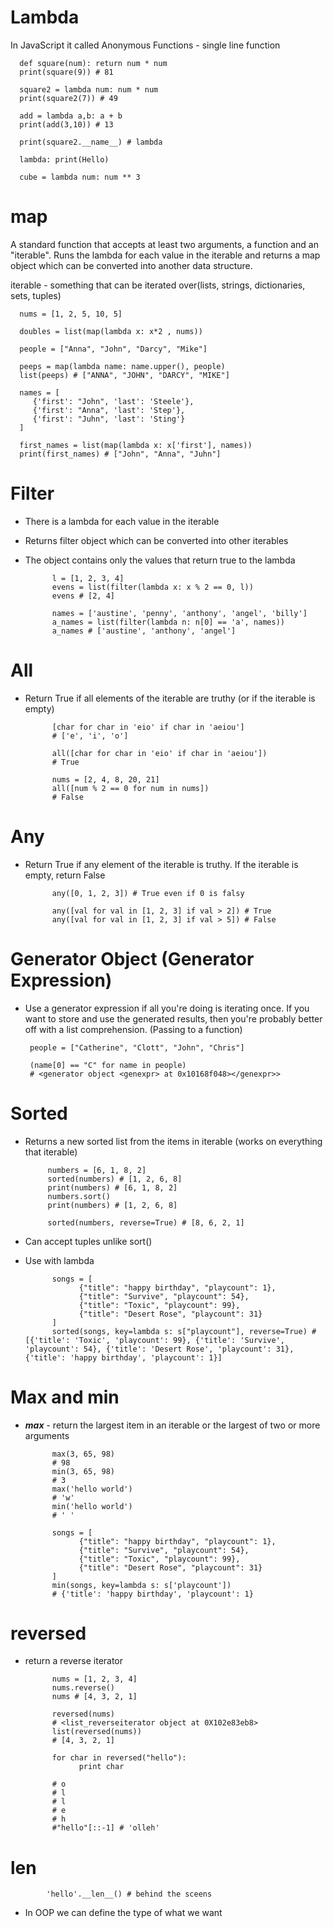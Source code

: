 # Lambda

In JavaScript it called Anonymous Functions - single line function

      def square(num): return num * num
      print(square(9)) # 81

      square2 = lambda num: num * num
      print(square2(7)) # 49

      add = lambda a,b: a + b
      print(add(3,10)) # 13

      print(square2.__name__) # lambda

      lambda: print(Hello)

      cube = lambda num: num ** 3

# map

A standard function that accepts at least two arguments, a function and an "iterable". Runs the lambda for each value in the iterable and returns a map object which can be converted into another data structure.

iterable - something that can be iterated over(lists, strings, dictionaries, sets, tuples)

      nums = [1, 2, 5, 10, 5]

      doubles = list(map(lambda x: x*2 , nums))

      people = ["Anna", "John", "Darcy", "Mike"]

      peeps = map(lambda name: name.upper(), people)
      list(peeps) # ["ANNA", "JOHN", "DARCY", "MIKE"]

      names = [
         {'first': "John", 'last': 'Steele'},
         {'first': "Anna", 'last': 'Step'},
         {'first': "Juhn", 'last': 'Sting'}
      ]

      first_names = list(map(lambda x: x['first'], names))
      print(first_names) # ["John", "Anna", "Juhn"]
 
# Filter

- There is a lambda for each value in the iterable
- Returns filter object which can be converted into other iterables
- The object contains only the values that return true to the lambda

            l = [1, 2, 3, 4]
            evens = list(filter(lambda x: x % 2 == 0, l))
            evens # [2, 4]

            names = ['austine', 'penny', 'anthony', 'angel', 'billy']
            a_names = list(filter(lambda n: n[0] == 'a', names))
            a_names # ['austine', 'anthony', 'angel']

# All

- Return True if all elements of the iterable are truthy (or if the iterable is empty)

            [char for char in 'eio' if char in 'aeiou']
            # ['e', 'i', 'o']

            all([char for char in 'eio' if char in 'aeiou'])
            # True

            nums = [2, 4, 8, 20, 21]
            all([num % 2 == 0 for num in nums])
            # False

# Any

- Return True if any element of the iterable is truthy. If the iterable is empty, return False

            any([0, 1, 2, 3]) # True even if 0 is falsy

            any([val for val in [1, 2, 3] if val > 2]) # True
            any([val for val in [1, 2, 3] if val > 5]) # False

# Generator Object (Generator Expression)

- Use a generator expression if all you're doing is iterating once. If you want to store and use the generated results, then you're probably better off with a list comprehension. (Passing to a function)

       people = ["Catherine", "Clott", "John", "Chris"]

       (name[0] == "C" for name in people)
       # <generator object <genexpr> at 0x10168f048></genexpr>>

# Sorted
 - Returns a new sorted list from the items in iterable (works on everything that iterable)

            numbers = [6, 1, 8, 2]
            sorted(numbers) # [1, 2, 6, 8]
            print(numbers) # [6, 1, 8, 2]
            numbers.sort()
            print(numbers) # [1, 2, 6, 8]

            sorted(numbers, reverse=True) # [8, 6, 2, 1]

- Can accept tuples unlike sort()

- Use with lambda

            songs = [
                  {"title": "happy birthday", "playcount": 1},
                  {"title": "Survive", "playcount": 54},
                  {"title": "Toxic", "playcount": 99},
                  {"title": "Desert Rose", "playcount": 31}
            ]
            sorted(songs, key=lambda s: s["playcount"], reverse=True) # [{'title': 'Toxic', 'playcount': 99}, {'title': 'Survive', 'playcount': 54}, {'title': 'Desert Rose', 'playcount': 31}, {'title': 'happy birthday', 'playcount': 1}]

# Max and min

- ***max*** - return the largest item in an iterable or the largest of two or more arguments

            max(3, 65, 98) 
            # 98
            min(3, 65, 98)
            # 3
            max('hello world')
            # 'w'
            min('hello world')
            # ' '

            songs = [
                  {"title": "happy birthday", "playcount": 1},
                  {"title": "Survive", "playcount": 54},
                  {"title": "Toxic", "playcount": 99},
                  {"title": "Desert Rose", "playcount": 31}
            ]
            min(songs, key=lambda s: s['playcount'])
            # {'title': 'happy birthday', 'playcount': 1}

# reversed

- return a reverse iterator

            nums = [1, 2, 3, 4]
            nums.reverse()
            nums # [4, 3, 2, 1]

            reversed(nums)
            # <list_reverseiterator object at 0X102e83eb8>
            list(reversed(nums))
            # [4, 3, 2, 1]

            for char in reversed("hello"):
                  print char
            
            # o
            # l
            # l
            # e
            # h
            #"hello"[::-1] # 'olleh'

# len

            'hello'.__len__() # behind the sceens

- In OOP we can define the type of what we want